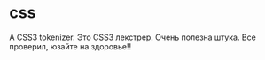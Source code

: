 css
===

A CSS3 tokenizer.
Это CSS3 лекстрер. Очень полезна штука. Все проверил, юзайте на здоровье!!